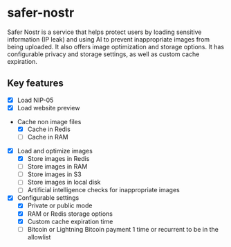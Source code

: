 # safer-nostr

Safer Nostr is a service that helps protect users by loading sensitive information (IP leak) and using AI to prevent inappropriate images from being uploaded. It also offers image optimization and storage options. It has configurable privacy and storage settings, as well as custom cache expiration.

## Key features

- [x] Load NIP-05
- [x] Load website preview
- Cache non image files
  - [x] Cache in Redis
  - [ ] Cache in RAM
- [x] Load and optimize images
  - [x] Store images in Redis
  - [ ] Store images in RAM
  - [ ] Store images in S3
  - [ ] Store images in local disk
  - [ ] Artificial intelligence checks for inappropriate images
- [x] Configurable settings
  - [x] Private or public mode
  - [x] RAM or Redis storage options
  - [x] Custom cache expiration time
  - [ ] Bitcoin or Lightning Bitcoin payment 1 time or recurrent to be in the allowlist
